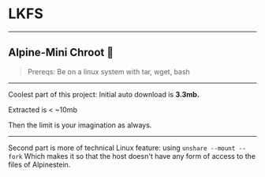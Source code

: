 # LKFS
----

## Alpine-Mini Chroot 👻 

> Prereqs: Be on a linux system with tar, wget, bash

----

Coolest part of this project: Initial auto download is **3.3mb.**

Extracted is < ~10mb

Then the limit is your imagination as always. 

---- 

Second part is more of technical Linux feature: using `unshare --mount --fork` 
Which makes it so that the host doesn't have any form of access to the files of Alpinestein. 
